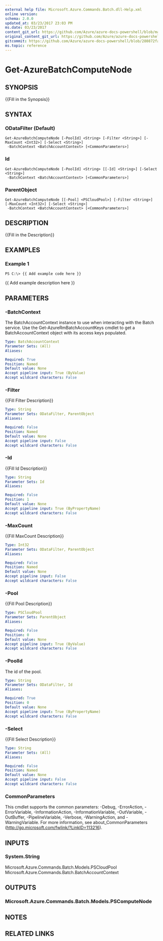 ```yaml
---
external help file: Microsoft.Azure.Commands.Batch.dll-Help.xml
online version:
schema: 2.0.0
updated_at: 03/23/2017 23:03 PM
ms.date: 03/23/2017
content_git_url: https://github.com/Azure/azure-docs-powershell/blob/master/azureps-cmdlets-docs/ResourceManager/AzureRM.Batch/v1.0.4.3/Get-AzureBatchComputeNode.md
original_content_git_url: https://github.com/Azure/azure-docs-powershell/blob/master/azureps-cmdlets-docs/ResourceManager/AzureRM.Batch/v1.0.4.3/Get-AzureBatchComputeNode.md
gitcommit: https://github.com/Azure/azure-docs-powershell/blob/280872fa529e03be2466fa2252957a2060a9dfe4
ms.topic: reference
---
```


# Get-AzureBatchComputeNode

## SYNOPSIS
{{Fill in the Synopsis}}

## SYNTAX

### ODataFilter (Default)
```
Get-AzureBatchComputeNode [-PoolId] <String> [-Filter <String>] [-MaxCount <Int32>] [-Select <String>]
 -BatchContext <BatchAccountContext> [<CommonParameters>]
```

### Id
```
Get-AzureBatchComputeNode [-PoolId] <String> [[-Id] <String>] [-Select <String>]
 -BatchContext <BatchAccountContext> [<CommonParameters>]
```

### ParentObject
```
Get-AzureBatchComputeNode [[-Pool] <PSCloudPool>] [-Filter <String>] [-MaxCount <Int32>] [-Select <String>]
 -BatchContext <BatchAccountContext> [<CommonParameters>]
```

## DESCRIPTION
{{Fill in the Description}}

## EXAMPLES

### Example 1
```
PS C:\> {{ Add example code here }}
```

{{ Add example description here }}

## PARAMETERS

### -BatchContext
The BatchAccountContext instance to use when interacting with the Batch service.
Use the Get-AzureRmBatchAccountKeys cmdlet to get a BatchAccountContext object with its access keys populated.

```yaml
Type: BatchAccountContext
Parameter Sets: (All)
Aliases: 

Required: True
Position: Named
Default value: None
Accept pipeline input: True (ByValue)
Accept wildcard characters: False
```

### -Filter
{{Fill Filter Description}}

```yaml
Type: String
Parameter Sets: ODataFilter, ParentObject
Aliases: 

Required: False
Position: Named
Default value: None
Accept pipeline input: False
Accept wildcard characters: False
```

### -Id
{{Fill Id Description}}

```yaml
Type: String
Parameter Sets: Id
Aliases: 

Required: False
Position: 1
Default value: None
Accept pipeline input: True (ByPropertyName)
Accept wildcard characters: False
```

### -MaxCount
{{Fill MaxCount Description}}

```yaml
Type: Int32
Parameter Sets: ODataFilter, ParentObject
Aliases: 

Required: False
Position: Named
Default value: None
Accept pipeline input: False
Accept wildcard characters: False
```

### -Pool
{{Fill Pool Description}}

```yaml
Type: PSCloudPool
Parameter Sets: ParentObject
Aliases: 

Required: False
Position: 0
Default value: None
Accept pipeline input: True (ByValue)
Accept wildcard characters: False
```

### -PoolId
The id of the pool.

```yaml
Type: String
Parameter Sets: ODataFilter, Id
Aliases: 

Required: True
Position: 0
Default value: None
Accept pipeline input: True (ByPropertyName)
Accept wildcard characters: False
```

### -Select
{{Fill Select Description}}

```yaml
Type: String
Parameter Sets: (All)
Aliases: 

Required: False
Position: Named
Default value: None
Accept pipeline input: False
Accept wildcard characters: False
```

### CommonParameters
This cmdlet supports the common parameters: -Debug, -ErrorAction, -ErrorVariable, -InformationAction, -InformationVariable, -OutVariable, -OutBuffer, -PipelineVariable, -Verbose, -WarningAction, and -WarningVariable. For more information, see about_CommonParameters (http://go.microsoft.com/fwlink/?LinkID=113216).

## INPUTS

### System.String
Microsoft.Azure.Commands.Batch.Models.PSCloudPool
Microsoft.Azure.Commands.Batch.BatchAccountContext

## OUTPUTS

### Microsoft.Azure.Commands.Batch.Models.PSComputeNode

## NOTES

## RELATED LINKS

